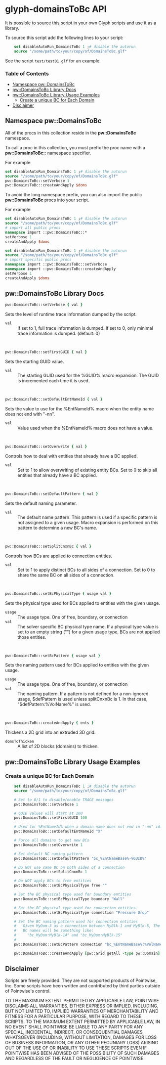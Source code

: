 # glyph-domainsToBc API

It is possible to source this script in your own Glyph scripts and use it as a library.

To source this script add the following lines to your script:

```Tcl
    set disableAutoRun_DomainsToBc 1 ;# disable the autorun
    source "/some/path/to/your/copy/of/DomainsToBc.glf"
```

See the script `test/test01.glf` for an example.

### Table of Contents
* [Namespace pw::DomainsToBc](#namespace-pwdomainstobc)
* [pw::DomainsToBc Library Docs](#pwdomainstobc-library-docs)
* [pw::DomainsToBc Library Usage Examples](#pwdomainstobc-library-usage-examples)
    * [Create a unique BC for Each Domain](#create-a-unique-bc-for-each-domain)
* [Disclaimer](#disclaimer)


## Namespace pw::DomainsToBc

All of the procs in this collection reside in the **pw::DomainsToBc** namespace.

To call a proc in this collection, you must prefix the proc name with a **pw::DomainsToBc::** namespace specifier.

For example:
```Tcl
set disableAutoRun_DomainsToBc 1 ;# disable the autorun
source "/some/path/to/your/copy/of/DomainsToBc.glf"
pw::DomainsToBc::setVerbose 1
pw::DomainsToBc::createAndApply $doms
```

To avoid the long namespace prefix, you can also import the public **pw::DomainsToBc** procs into your script.

For example:
```Tcl
set disableAutoRun_DomainsToBc 1 ;# disable the autorun
source "/some/path/to/your/copy/of/DomainsToBc.glf"
# import all public procs
namespace import ::pw::DomainsToBc::*
setVerbose 1
createAndApply $doms
```

```Tcl
set disableAutoRun_DomainsToBc 1 ;# disable the autorun
source "/some/path/to/your/copy/of/DomainsToBc.glf"
# import specific public procs
namespace import ::pw::DomainsToBc::setVerbose
namespace import ::pw::DomainsToBc::createAndApply
setVerbose 1
createAndApply $doms
```


## pw::DomainsToBc Library Docs

```Tcl
pw::DomainsToBc::setVerbose { val }
```
Sets the level of runtime trace information dumped by the script.
<dl>
  <dt><code>val</code></dt>
  <dd>If set to 1, full trace information is dumped. If set to 0, only minimal trace information is dumped. (default: 0)</dd>
</dl>
<br/>

```Tcl
pw::DomainsToBc::setFirstGUID { val }
```
Sets the starting GUID value.
<dl>
  <dt><code>val</code></dt>
  <dd>The starting GUID used for the %GUID% macro expansion. The GUID is incremented each time it is used.</dd>
</dl>
<br/>

```Tcl
pw::DomainsToBc::setDefaultEntNameId { val }
```
Sets the value to use for the %EntNameId% macro when the entity name does not end with "-nn".
<dl>
  <dt><code>val</code></dt>
  <dd>Value used when the %EntNameId% macro does not have a value.</dd>
</dl>
<br/>

```Tcl
pw::DomainsToBc::setOverwrite { val }
```
Controls how to deal with entities that already have a BC applied.
<dl>
  <dt><code>val</code></dt>
  <dd>Set to 1 to allow overwriting of existing entity BCs. Set to 0 to skip all entities that already have a BC applied.</dd>
</dl>
<br/>

```Tcl
pw::DomainsToBc::setDefaultPattern { val }
```
Sets the default naming parameter.
<dl>
  <dt><code>val</code></dt>
  <dd>The default name pattern. This pattern is used if a specific pattern is not assigned to a given usage. Macro expansion is performed on this pattern to determine a new BC's name.</dd>
</dl>
<br/>

```Tcl
pw::DomainsToBc::setSplitCnxnBc { val }
```
Controls how BCs are applied to connection entities.
<dl>
  <dt><code>val</code></dt>
  <dd>Set to 1 to apply distinct BCs to all sides of a connection. Set to 0 to share the same BC on all sides of a connection.</dd>
</dl>
<br/>

```Tcl
pw::DomainsToBc::setBcPhysicalType { usage val }
```
Sets the physical type used for BCs applied to entities with the given usage.
<dl>
  <dt><code>usage</code></dt>
  <dd>The usage type. One of free, boundary, or connection</dd>
  <dt><code>val</code></dt>
  <dd>The solver specific BC physical type name. If a physical type value is set to an empty string ("") for a given usage type, BCs are not applied those entities.</dd>
</dl>
<br/>

```Tcl
pw::DomainsToBc::setBcPattern { usage val }
```
Sets the naming pattern used for BCs applied to entities with the given usage.
<dl>
  <dt><code>usage</code></dt>
  <dd>The usage type. One of free, boundary, or connection</dd>
  <dt><code>val</code></dt>
  <dd>The naming pattern. If a pattern is not defined for a non-ignored usage, $defPattern is used unless splitCnxnBc is 1. In that case, "$defPattern:%VolName%" is used.</dd>
</dl>
<br/>

```Tcl
pw::DomainsToBc::createAndApply { ents }
```
Thickens a 2D grid into an extruded 3D grid.
<dl>
  <dt><code>domsToThicken</code></dt>
  <dd>A list of 2D blocks (domains) to thicken.</dd>
</dl>

## pw::DomainsToBc Library Usage Examples

### Create a unique BC for Each Domain

```Tcl
    set disableAutoRun_DomainsToBc 1 ;# disable the autorun
    source "/some/path/to/your/copy/of/DomainsToBc.glf"

    # Set to 0/1 to disable/enable TRACE messages
    pw::DomainsToBc::setVerbose 1

    # GUID values will start at 100
    pw::DomainsToBc::setFirstGUID 100

    # Used for %EntNameId% when a domain name does not end in "-nn" id.
    pw::DomainsToBc::setDefaultEntNameId "X"

    # Force all domains to get new BCs
    pw::DomainsToBc::setOverwrite 1

    # Set default NC naming pattern
    pw::DomainsToBc::setDefaultPattern "bc_%EntNameBase%-%GUID%"

    # Do NOT use same BC on both sides of a connection
    pw::DomainsToBc::setSplitCnxnBc 1

    # Do NOT apply BCs to free entities
    pw::DomainsToBc::setBcPhysicalType free ""

    # Set the BC physical type used for boundary entities
    pw::DomainsToBc::setBcPhysicalType boundary "Wall"

    # Set the BC physical type used for connection entities
    pw::DomainsToBc::setBcPhysicalType connection "Pressure Drop"

    # Set the BC naming pattern used for connection entities
    #   Given MyDom-3 as a connection between MyBlk-1 and MyBlk-5, The two, split
    #   BC names will be something like:
    #     "bc_MyDom:MyBlk-14" and "bc_MyDom:MyBlk-15"
    #
    pw::DomainsToBc::setBcPattern connection "bc_%EntNameBase%:%VolNameBase%-%GUID%"

    pw::DomainsToBc::createAndApply [pw::Grid getAll -type pw::Domain]
```


## Disclaimer
Scripts are freely provided. They are not supported products of
Pointwise, Inc. Some scripts have been written and contributed by third
parties outside of Pointwise's control.

TO THE MAXIMUM EXTENT PERMITTED BY APPLICABLE LAW, POINTWISE DISCLAIMS
ALL WARRANTIES, EITHER EXPRESS OR IMPLIED, INCLUDING, BUT NOT LIMITED
TO, IMPLIED WARRANTIES OF MERCHANTABILITY AND FITNESS FOR A PARTICULAR
PURPOSE, WITH REGARD TO THESE SCRIPTS. TO THE MAXIMUM EXTENT PERMITTED
BY APPLICABLE LAW, IN NO EVENT SHALL POINTWISE BE LIABLE TO ANY PARTY
FOR ANY SPECIAL, INCIDENTAL, INDIRECT, OR CONSEQUENTIAL DAMAGES
WHATSOEVER (INCLUDING, WITHOUT LIMITATION, DAMAGES FOR LOSS OF BUSINESS
INFORMATION, OR ANY OTHER PECUNIARY LOSS) ARISING OUT OF THE USE OF OR
INABILITY TO USE THESE SCRIPTS EVEN IF POINTWISE HAS BEEN ADVISED OF THE
POSSIBILITY OF SUCH DAMAGES AND REGARDLESS OF THE FAULT OR NEGLIGENCE OF
POINTWISE.
